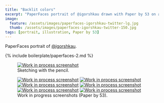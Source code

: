```yaml
---
title: "Backlit colors"
excerpt: "PaperFaces portrait of @igorshkau drawn with Paper by 53 on an iPad."
image: 
  feature: /assets/images/paperfaces-igorshkau-twitter-lg.jpg
  thumb: /assets/images/paperfaces-igorshkau-twitter-150.jpg
tags: [portrait, illustration, Paper by 53]
---
```


PaperFaces portrait of <a href="http://twitter.com/igorshkau">@igorshkau</a>.

{% include boilerplate/paperfaces-2.md %}

<figure>
  <a href="{{ site.url }}/assets/images/paperfaces-igorshkau-process-1-lg.jpg"><img src="{{ site.url }}/assets/images/paperfaces-igorshkau-process-1-750.jpg" alt="Work in process screenshot"></a>
  <figcaption>Sketching with the pencil.</figcaption>
</figure>

<figure class="half">
  <a href="{{ site.url }}/assets/images/paperfaces-igorshkau-process-2-lg.jpg"><img src="{{ site.url }}/assets/images/paperfaces-igorshkau-process-2-600.jpg" alt="Work in process screenshot"></a>
  <a href="{{ site.url }}/assets/images/paperfaces-igorshkau-process-3-lg.jpg"><img src="{{ site.url }}/assets/images/paperfaces-igorshkau-process-3-600.jpg" alt="Work in process screenshot"></a>
  <a href="{{ site.url }}/assets/images/paperfaces-igorshkau-process-4-lg.jpg"><img src="{{ site.url }}/assets/images/paperfaces-igorshkau-process-4-600.jpg" alt="Work in process screenshot"></a>
  <a href="{{ site.url }}/assets/images/paperfaces-igorshkau-process-5-lg.jpg"><img src="{{ site.url }}/assets/images/paperfaces-igorshkau-process-5-600.jpg" alt="Work in process screenshot"></a>
  <a href="{{ site.url }}/assets/images/paperfaces-igorshkau-process-6-lg.jpg"><img src="{{ site.url }}/assets/images/paperfaces-igorshkau-process-6-600.jpg" alt="Work in process screenshot"></a>
  <a href="{{ site.url }}/assets/images/paperfaces-igorshkau-process-7-lg.jpg"><img src="{{ site.url }}/assets/images/paperfaces-igorshkau-process-7-600.jpg" alt="Work in process screenshot"></a>
  <figcaption>Work in progress screenshots (Paper by 53).</figcaption>
</figure>